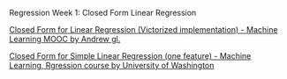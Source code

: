 Regression Week 1: Closed Form Linear Regression

[Closed Form for Linear Regression (Victorized implementation) - Machine Learning MOOC by Andrew gl.](https://github.com/zeinsh/ml-regression/blob/master/week01/simple_regression.ipynb)

[Closed Form for Simple Linear Regression (one feature) - Machine Learning, Rgression course by University of Washington](https://github.com/zeinsh/ml-regression/blob/master/week01/simple_regression.ipynb)

